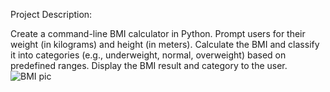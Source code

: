 Project Description:

 Create a command-line BMI calculator in Python. Prompt users for their weight (in kilograms) and height (in meters). Calculate the BMI and classify it into categories (e.g., underweight, normal, overweight) based on predefined ranges. Display the BMI result and category to the user.
 ![BMI pic](https://github.com/user-attachments/assets/a199815d-85f1-4f50-a56e-24eb93da293c)
